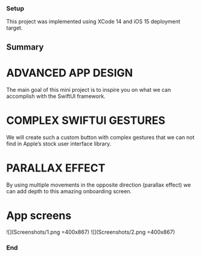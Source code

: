### Setup
This project was implemented using XCode 14 and iOS 15 deployment target.


## Summary

# ADVANCED APP DESIGN
The main goal of this mini project is to inspire you on what we can accomplish with the SwiftUI framework.

# COMPLEX SWIFTUI GESTURES
We will create such a custom button with complex gestures that we can not find in Apple’s stock user interface library.

# PARALLAX EFFECT
By using multiple movements in the opposite direction (parallax effect) we can add depth to this amazing onboarding screen.

# App screens
![](Screenshots/1.png =400x867)
![](Screenshots/2.png =400x867) 


### End
